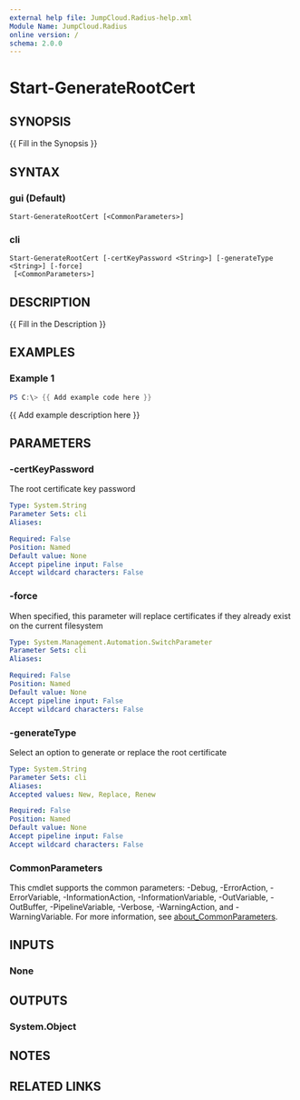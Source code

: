 ```yaml
---
external help file: JumpCloud.Radius-help.xml
Module Name: JumpCloud.Radius
online version: /
schema: 2.0.0
---
```


# Start-GenerateRootCert

## SYNOPSIS
{{ Fill in the Synopsis }}

## SYNTAX

### gui (Default)
```
Start-GenerateRootCert [<CommonParameters>]
```

### cli
```
Start-GenerateRootCert [-certKeyPassword <String>] [-generateType <String>] [-force]
 [<CommonParameters>]
```

## DESCRIPTION
{{ Fill in the Description }}

## EXAMPLES

### Example 1
```powershell
PS C:\> {{ Add example code here }}
```

{{ Add example description here }}

## PARAMETERS

### -certKeyPassword
The root certificate key password

```yaml
Type: System.String
Parameter Sets: cli
Aliases:

Required: False
Position: Named
Default value: None
Accept pipeline input: False
Accept wildcard characters: False
```

### -force
When specified, this parameter will replace certificates if they already exist on the current filesystem

```yaml
Type: System.Management.Automation.SwitchParameter
Parameter Sets: cli
Aliases:

Required: False
Position: Named
Default value: None
Accept pipeline input: False
Accept wildcard characters: False
```

### -generateType
Select an option to generate or replace the root certificate

```yaml
Type: System.String
Parameter Sets: cli
Aliases:
Accepted values: New, Replace, Renew

Required: False
Position: Named
Default value: None
Accept pipeline input: False
Accept wildcard characters: False
```

### CommonParameters
This cmdlet supports the common parameters: -Debug, -ErrorAction, -ErrorVariable, -InformationAction, -InformationVariable, -OutVariable, -OutBuffer, -PipelineVariable, -Verbose, -WarningAction, and -WarningVariable. For more information, see [about_CommonParameters](http://go.microsoft.com/fwlink/?LinkID=113216).

## INPUTS

### None
## OUTPUTS

### System.Object
## NOTES

## RELATED LINKS
